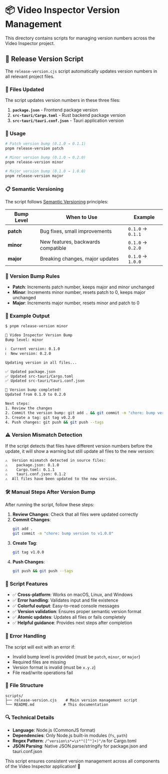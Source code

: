 # 📦 Video Inspector Version Management

This directory contains scripts for managing version numbers across the Video Inspector project.

## 🚀 Release Version Script

The `release-version.cjs` script automatically updates version numbers in all relevant project files.

### 📁 Files Updated

The script updates version numbers in these three files:
1. **`package.json`** - Frontend package version
2. **`src-tauri/Cargo.toml`** - Rust backend package version  
3. **`src-tauri/tauri.conf.json`** - Tauri application version

### 🎯 Usage

```bash
# Patch version bump (0.1.0 → 0.1.1)
pnpm release-version patch

# Minor version bump (0.1.0 → 0.2.0)
pnpm release-version minor

# Major version bump (0.1.0 → 1.0.0)
pnpm release-version major
```

### 📋 Semantic Versioning

The script follows [Semantic Versioning](https://semver.org/) principles:

| Bump Level | When to Use | Example |
|------------|-------------|---------|
| **patch** | Bug fixes, small improvements | `0.1.0` → `0.1.1` |
| **minor** | New features, backwards compatible | `0.1.0` → `0.2.0` |
| **major** | Breaking changes, major updates | `0.1.0` → `1.0.0` |

### 🔄 Version Bump Rules

- **Patch**: Increments patch number, keeps major and minor unchanged
- **Minor**: Increments minor number, resets patch to 0, keeps major unchanged  
- **Major**: Increments major number, resets minor and patch to 0

### 📝 Example Output

```bash
$ pnpm release-version minor

🚀 Video Inspector Version Bump
Bump level: minor

ℹ️  Current version: 0.1.0
ℹ️  New version: 0.2.0

Updating version in all files...

✅ Updated package.json
✅ Updated src-tauri/Cargo.toml
✅ Updated src-tauri/tauri.conf.json

🎉 Version bump completed!
Updated from 0.1.0 to 0.2.0

Next steps:
1. Review the changes
2. Commit the version bump: git add . && git commit -m "chore: bump version to v0.2.0"
3. Create a tag: git tag v0.2.0
4. Push changes: git push && git push --tags
```

### ⚠️ Version Mismatch Detection

If the script detects that files have different version numbers before the update, it will show a warning but still update all files to the new version:

```bash
⚠️  Version mismatch detected in source files:
⚠️    package.json: 0.1.0
⚠️    Cargo.toml: 0.1.1
⚠️    tauri.conf.json: 0.1.2
⚠️  All files have been updated to the new version.
```

### 🛠️ Manual Steps After Version Bump

After running the script, follow these steps:

1. **Review Changes**: Check that all files were updated correctly
2. **Commit Changes**: 
   ```bash
   git add .
   git commit -m "chore: bump version to v1.0.0"
   ```
3. **Create Tag**:
   ```bash
   git tag v1.0.0
   ```
4. **Push Changes**:
   ```bash
   git push && git push --tags
   ```

### 🔧 Script Features

- ✅ **Cross-platform**: Works on macOS, Linux, and Windows
- ✅ **Error handling**: Validates input and file existence
- ✅ **Colorful output**: Easy-to-read console messages
- ✅ **Version validation**: Ensures proper semantic version format
- ✅ **Atomic updates**: Updates all files or fails completely
- ✅ **Helpful guidance**: Provides next steps after completion

### 🚨 Error Handling

The script will exit with an error if:
- Invalid bump level is provided (must be `patch`, `minor`, or `major`)
- Required files are missing
- Version format is invalid (must be `x.y.z`)
- File read/write operations fail

### 📂 File Structure

```
scripts/
├── release-version.cjs    # Main version management script
└── README.md             # This documentation
```

### 🔍 Technical Details

- **Language**: Node.js (CommonJS format)
- **Dependencies**: Only Node.js built-in modules (`fs`, `path`)
- **Regex Pattern**: `/^version\s*=\s*"([^"]+)"/m` for Cargo.toml
- **JSON Parsing**: Native JSON.parse/stringify for package.json and tauri.conf.json

This script ensures consistent version management across all components of the Video Inspector application! 🎉

